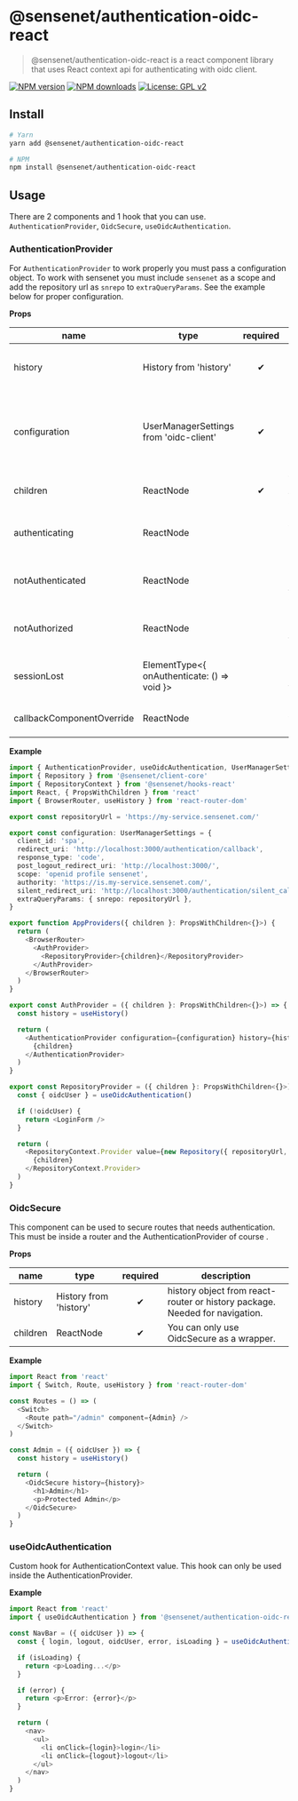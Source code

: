 # @sensenet/authentication-oidc-react

> @sensenet/authentication-oidc-react is a react component library that uses React context api for authenticating with oidc client.

[![NPM version](https://img.shields.io/npm/v/@sensenet/authentication-oidc-react.svg?style=flat)](https://www.npmjs.com/package/@sensenet/authentication-oidc-react)
[![NPM downloads](https://img.shields.io/npm/dt/@sensenet/authentication-oidc-react.svg?style=flat)](https://www.npmjs.com/package/@sensenet/authentication-oidc-react)
[![License: GPL v2](https://img.shields.io/badge/License-GPL%20v2-blue.svg)](https://www.gnu.org/licenses/old-licenses/gpl-2.0.en.html)

## Install

```bash
# Yarn
yarn add @sensenet/authentication-oidc-react

# NPM
npm install @sensenet/authentication-oidc-react
```

## Usage

There are 2 components and 1 hook that you can use. `AuthenticationProvider`, `OidcSecure`, `useOidcAuthentication`.

### AuthenticationProvider

For `AuthenticationProvider` to work properly you must pass a configuration object. To work with sensenet you must include `sensenet` as a scope and add the repository url as `snrepo` to `extraQueryParams`. See the example below for proper configuration.

**Props**

| name                      | type                                        | required | description                                                                                                                                        |
| ------------------------- | ------------------------------------------- | :------: | -------------------------------------------------------------------------------------------------------------------------------------------------- |
| history                   | History from 'history'                      |    ✔     | history object from react-router or history package. Needed for navigation.                                                                        |
| configuration             | UserManagerSettings from 'oidc-client'      |    ✔     | configuration object for oidc-client. These properties are required: client_id, redirect_uri, response_type, scope, authority, silent_redirect_uri |
| children                  | ReactNode                                   |    ✔     | You can only use AuthenticationProvider as a wrapper.                                                                                              |
| authenticating            | ReactNode                                   |          | Component shown when OidcSecure is used and login is required.                                                                                     |
| notAuthenticated          | ReactNode                                   |          | Component shown on route /authentication/not-authenticated                                                                                         |
| notAuthorized             | ReactNode                                   |          | Component shown on route /authentication/not-authorized                                                                                            |
| sessionLost               | ElementType<{ onAuthenticate: () => void }> |          | Component shown on route /authentication/session-lost                                                                                              |
| callbackComponentOverride | ReactNode                                   |          | Component shown when login is redirecting back.                                                                                                    |

**Example**

```typescript
import { AuthenticationProvider, useOidcAuthentication, UserManagerSettings } from '@sensenet/authentication-oidc-react'
import { Repository } from '@sensenet/client-core'
import { RepositoryContext } from '@sensenet/hooks-react'
import React, { PropsWithChildren } from 'react'
import { BrowserRouter, useHistory } from 'react-router-dom'

export const repositoryUrl = 'https://my-service.sensenet.com/'

export const configuration: UserManagerSettings = {
  client_id: 'spa',
  redirect_uri: 'http://localhost:3000/authentication/callback',
  response_type: 'code',
  post_logout_redirect_uri: 'http://localhost:3000/',
  scope: 'openid profile sensenet',
  authority: 'https://is.my-service.sensenet.com/',
  silent_redirect_uri: 'http://localhost:3000/authentication/silent_callback',
  extraQueryParams: { snrepo: repositoryUrl },
}

export function AppProviders({ children }: PropsWithChildren<{}>) {
  return (
    <BrowserRouter>
      <AuthProvider>
        <RepositoryProvider>{children}</RepositoryProvider>
      </AuthProvider>
    </BrowserRouter>
  )
}

export const AuthProvider = ({ children }: PropsWithChildren<{}>) => {
  const history = useHistory()

  return (
    <AuthenticationProvider configuration={configuration} history={history}>
      {children}
    </AuthenticationProvider>
  )
}

export const RepositoryProvider = ({ children }: PropsWithChildren<{}>) => {
  const { oidcUser } = useOidcAuthentication()

  if (!oidcUser) {
    return <LoginForm />
  }

  return (
    <RepositoryContext.Provider value={new Repository({ repositoryUrl, token: oidcUser.access_token })}>
      {children}
    </RepositoryContext.Provider>
  )
}
```

### OidcSecure

This component can be used to secure routes that needs authentication. This must be inside a router and the AuthenticationProvider of course .

**Props**

| name     | type                   | required | description                                                                 |
| -------- | ---------------------- | :------: | --------------------------------------------------------------------------- |
| history  | History from 'history' |    ✔     | history object from react-router or history package. Needed for navigation. |
| children | ReactNode              |    ✔     | You can only use OidcSecure as a wrapper.                                   |

**Example**

```typescript
import React from 'react'
import { Switch, Route, useHistory } from 'react-router-dom'

const Routes = () => (
  <Switch>
    <Route path="/admin" component={Admin} />
  </Switch>
)

const Admin = ({ oidcUser }) => {
  const history = useHistory()

  return (
    <OidcSecure history={history}>
      <h1>Admin</h1>
      <p>Protected Admin</p>
    </OidcSecure>
  )
}
```

### useOidcAuthentication

Custom hook for AuthenticationContext value. This hook can only be used inside the AuthenticationProvider.

**Example**

```typescript
import React from 'react'
import { useOidcAuthentication } from '@sensenet/authentication-oidc-react'

const NavBar = ({ oidcUser }) => {
  const { login, logout, oidcUser, error, isLoading } = useOidcAuthentication()

  if (isLoading) {
    return <p>Loading...</p>
  }

  if (error) {
    return <p>Error: {error}</p>
  }

  return (
    <nav>
      <ul>
        <li onClick={login}>login</li>
        <li onClick={logout}>logout</li>
      </ul>
    </nav>
  )
}
```
